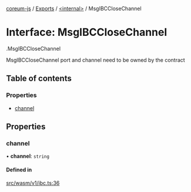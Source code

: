 [coreum-js](../README.md) / [Exports](../modules.md) / [<internal\>](../modules/internal_.md) / MsgIBCCloseChannel

# Interface: MsgIBCCloseChannel

[<internal>](../modules/internal_.md).MsgIBCCloseChannel

MsgIBCCloseChannel port and channel need to be owned by the contract

## Table of contents

### Properties

- [channel](internal_.MsgIBCCloseChannel.md#channel)

## Properties

### channel

• **channel**: `string`

#### Defined in

[src/wasm/v1/ibc.ts:36](https://github.com/PulsaraIO/coreum-js/blob/37352c6/src/wasm/v1/ibc.ts#L36)
